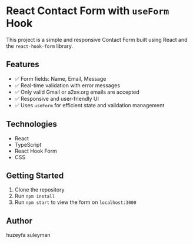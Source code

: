 # React Contact Form with `useForm` Hook

This project is a simple and responsive Contact Form built using React and the `react-hook-form` library.

## Features

- ✅ Form fields: Name, Email, Message
- ✅ Real-time validation with error messages
- ✅ Only valid Gmail or a2sv.org emails are accepted
- ✅ Responsive and user-friendly UI
- ✅ Uses `useForm` for efficient state and validation management

## Technologies

- React
- TypeScript
- React Hook Form
- CSS

## Getting Started

1. Clone the repository
2. Run `npm install`
3. Run `npm start` to view the form on `localhost:3000`

## Author

huzeyfa suleyman
